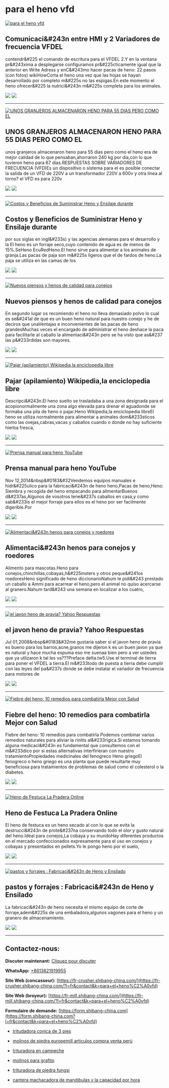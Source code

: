 # para el heno vfd

<a href="https://swt.shibang-china.com/?l=fr&img&k=para+el+heno%C2%A0vfd" target="_blank">![para el heno vfd](http://static.shibang-china.com/all-800x300/479.jpg)</a>

## Comunicaci&#243n entre HMI y 2 Variadores de frecuencia VFDEL
contendr&#225 el comando de escritura para el VFDEL 2.Y en la ventana pr&#243xima a desplegarse configuramos pr&#225cticamente igual que la anterior en Write Adress y enC&#243mo hacer pacas de heno: 22 pasos (con fotos) wikiHowCorta el heno una vez que las hojas se hayan desarrollado por completo m&#225s no las espigas.En este momento el heno ofrecer&#225 la nutrici&#243n m&#225s completa para los animales.


<a href="https://whatsapp.shibangsoft.com/WhatsApp.php" target="_blank" title="WhatsApp">![](http://static.shibang-china.com/icon/whatsapp.png)</a> <a href="https://swt.shibang-china.com/?l=fr&icon&k=para+el+heno%C2%A0vfd" target="_blank">![](http://static.shibang-china.com/icon/chat-fr.png)</a>

---

<a href="https://swt.shibang-china.com/?l=fr&img&k=para+el+heno%C2%A0vfd" target="_blank">![UNOS GRANJEROS ALMACENARON HENO PARA 55 DIAS PERO COMO EL](http://static.shibang-china.com/all-800x300/942.jpg)</a>

## UNOS GRANJEROS ALMACENARON HENO PARA 55 DIAS PERO COMO EL
unos granjeros almacenaron heno para 55 dias pero como el heno era de mejor calidad de lo que pensaban,ahorraron 240 kg por dia,con lo que tuvieron heno para 67 dias.RESPUESTAS SOBRE VARIADORES DE FRECUENCIA (VFD)Es un dispositivo o sistema para el es posible conectar la salida de un VFD de 220V a un transformador 220V a 600v y otra linea al torno? el VFD es para 220v


<a href="https://whatsapp.shibangsoft.com/WhatsApp.php" target="_blank" title="WhatsApp">![](http://static.shibang-china.com/icon/whatsapp.png)</a> <a href="https://swt.shibang-china.com/?l=fr&icon&k=para+el+heno%C2%A0vfd" target="_blank">![](http://static.shibang-china.com/icon/chat-fr.png)</a>

---

<a href="https://swt.shibang-china.com/?l=fr&img&k=para+el+heno%C2%A0vfd" target="_blank">![Costos y Beneficios de Suministrar Heno y Ensilaje durante](http://static.shibang-china.com/all-800x300/977.jpg)</a>

## Costos y Beneficios de Suministrar Heno y Ensilaje durante
por sus siglas en ingl&#233s) y las agencias alemanas para el desarrollo y la El heno es un forraje seco,cuyo contenido de agua es de menos de 15%.SeHeno EcuRedHeno.El heno sirve para alimentar a los animales de granja.Las pacas de paja son m&#225s ligeros que el de fardos de heno.La paja se utiliza en las camas de los


<a href="https://whatsapp.shibangsoft.com/WhatsApp.php" target="_blank" title="WhatsApp">![](http://static.shibang-china.com/icon/whatsapp.png)</a> <a href="https://swt.shibang-china.com/?l=fr&icon&k=para+el+heno%C2%A0vfd" target="_blank">![](http://static.shibang-china.com/icon/chat-fr.png)</a>

---

<a href="https://swt.shibang-china.com/?l=fr&img&k=para+el+heno%C2%A0vfd" target="_blank">![Nuevos piensos y henos de calidad para conejos](http://static.shibang-china.com/all-800x300/169.jpg)</a>

## Nuevos piensos y henos de calidad para conejos
En segundo lugar os recomiendo el heno no lleva demasiado polvo lo cual es se&#241al de que es un buen heno natural para nuestro conejo y he de deciros que unaVentajas e inconvenientes de las pacas de heno grandesMuchas veces el encargado de administrar el heno deshace la paca para facilitarle al caballo la alimentaci&#243n pero se ha visto que as&#237 las p&#233rdidas son mayores.


<a href="https://whatsapp.shibangsoft.com/WhatsApp.php" target="_blank" title="WhatsApp">![](http://static.shibang-china.com/icon/whatsapp.png)</a> <a href="https://swt.shibang-china.com/?l=fr&icon&k=para+el+heno%C2%A0vfd" target="_blank">![](http://static.shibang-china.com/icon/chat-fr.png)</a>

---

<a href="https://swt.shibang-china.com/?l=fr&img&k=para+el+heno%C2%A0vfd" target="_blank">![Pajar (apilamiento) Wikipedia,la enciclopedia libre](http://static.shibang-china.com/all-800x300/1105.jpg)</a>

## Pajar (apilamiento) Wikipedia,la enciclopedia libre
Descripci&#243n.El heno suelto se trasladaba a una zona designada para el acopionormalmente una zona algo elevada para drenar el aguadonde se formaba una pila de heno o pajar.Heno Wikipedia,la enciclopedia libreEl heno se utiliza normalmente para alimentar a animales dom&#233sticos como las ovejas,cabras,vacas y caballos cuando o donde no hay suficiente hierba fresca,


<a href="https://whatsapp.shibangsoft.com/WhatsApp.php" target="_blank" title="WhatsApp">![](http://static.shibang-china.com/icon/whatsapp.png)</a> <a href="https://swt.shibang-china.com/?l=fr&icon&k=para+el+heno%C2%A0vfd" target="_blank">![](http://static.shibang-china.com/icon/chat-fr.png)</a>

---

<a href="https://swt.shibang-china.com/?l=fr&img&k=para+el+heno%C2%A0vfd" target="_blank">![Prensa manual para heno YouTube](http://static.shibang-china.com/all-800x300/81.jpg)</a>

## Prensa manual para heno YouTube
Nov 12,2014&nbsp&#0183&#32Vendemos equipos manuales e hidr&#225ulico para la fabricaci&#243n de heno heno,Pacas de heno,Heno: Siembra y recogida del heno empacando para alimentarBuenos d&#237as,Algunos de vosotros tene&#237s caballos en casa,y como sab&#233is el mejor forraje para ellos es el heno por ser facilmente digerible.Por


<a href="https://whatsapp.shibangsoft.com/WhatsApp.php" target="_blank" title="WhatsApp">![](http://static.shibang-china.com/icon/whatsapp.png)</a> <a href="https://swt.shibang-china.com/?l=fr&icon&k=para+el+heno%C2%A0vfd" target="_blank">![](http://static.shibang-china.com/icon/chat-fr.png)</a>

---

<a href="https://swt.shibang-china.com/?l=fr&img&k=para+el+heno%C2%A0vfd" target="_blank">![Alimentaci&#243n henos para conejos y roedores](http://static.shibang-china.com/all-800x300/441.jpg)</a>

## Alimentaci&#243n henos para conejos y roedores
Alimento para mascotas.Heno para conejos,chinchillas,cobayas,h&#225msters y otros peque&#241os roedoresHeno significado de heno diccionarioNahum le pidi&#243 prestado un caballo a Ammi para acarrear el heno,pero el animal no quiso acercarse al granero.Nahum tard&#243 una semana en localizar a los cuatro,


<a href="https://whatsapp.shibangsoft.com/WhatsApp.php" target="_blank" title="WhatsApp">![](http://static.shibang-china.com/icon/whatsapp.png)</a> <a href="https://swt.shibang-china.com/?l=fr&icon&k=para+el+heno%C2%A0vfd" target="_blank">![](http://static.shibang-china.com/icon/chat-fr.png)</a>

---

<a href="https://swt.shibang-china.com/?l=fr&img&k=para+el+heno%C2%A0vfd" target="_blank">![el javon heno de pravia? Yahoo Respuestas](http://static.shibang-china.com/all-800x300/1397.jpg)</a>

## el javon heno de pravia? Yahoo Respuestas
Jul 01,2008&nbsp&#0183&#32me gustaria saber si el javon heno de pravia es bueno para los barros,acne,granos me dijeron k es un buen javon ya que es natural y hace mucha espuma eso me suenaa bien pero a ver ustedes que ya utlizaron k tal les va???Preface delta.tw5.Use el terminal de tierra para poner el VFDEL a tierra.El m&#233todo de puesta a tierra debe cumplir con las leyes del pa&#237s donde se debe instalar el variador de frecuencia para motores de


<a href="https://whatsapp.shibangsoft.com/WhatsApp.php" target="_blank" title="WhatsApp">![](http://static.shibang-china.com/icon/whatsapp.png)</a> <a href="https://swt.shibang-china.com/?l=fr&icon&k=para+el+heno%C2%A0vfd" target="_blank">![](http://static.shibang-china.com/icon/chat-fr.png)</a>

---

<a href="https://swt.shibang-china.com/?l=fr&img&k=para+el+heno%C2%A0vfd" target="_blank">![Fiebre del heno: 10 remedios para combatirla Mejor con Salud](http://static.shibang-china.com/all-800x300/1278.jpg)</a>

## Fiebre del heno: 10 remedios para combatirla Mejor con Salud
Fiebre del heno: 10 remedios para combatirla Podemos combinar varios remedios naturales para aliviar la rinitis al&#233rigica.Si estamos tomando alguna medicaci&#243n es fundamental que consultemos con el m&#233dico por si estas alternativas interfirieran con nuestro tratamientoPropiedades medicinales del fenogreco Heno griegoEl fenogreco o heno griego es una planta que puede resultarte muy beneficiosa para tratamientos de problemas de salud como el colesterol o la diabetes.


<a href="https://whatsapp.shibangsoft.com/WhatsApp.php" target="_blank" title="WhatsApp">![](http://static.shibang-china.com/icon/whatsapp.png)</a> <a href="https://swt.shibang-china.com/?l=fr&icon&k=para+el+heno%C2%A0vfd" target="_blank">![](http://static.shibang-china.com/icon/chat-fr.png)</a>

---

<a href="https://swt.shibang-china.com/?l=fr&img&k=para+el+heno%C2%A0vfd" target="_blank">![Heno de Festuca La Pradera Online](http://static.shibang-china.com/all-800x300/1380.jpg)</a>

## Heno de Festuca La Pradera Online
El heno de festuca es un heno secado al con lo que se evita la destrucci&#243n de prote&#237na conservando todo el olor y gusto natural del heno.Ideal para conejos,La cobaya y su mundoHay diferentes productos en el mercado confeccionados expresamente para el uso en conejos y cobayas y presentados en pellets.Yo le pongo heno por el suelo,


<a href="https://whatsapp.shibangsoft.com/WhatsApp.php" target="_blank" title="WhatsApp">![](http://static.shibang-china.com/icon/whatsapp.png)</a> <a href="https://swt.shibang-china.com/?l=fr&icon&k=para+el+heno%C2%A0vfd" target="_blank">![](http://static.shibang-china.com/icon/chat-fr.png)</a>

---

<a href="https://swt.shibang-china.com/?l=fr&img&k=para+el+heno%C2%A0vfd" target="_blank">![pastos y forrajes : Fabricaci&#243n de Heno y Ensilado](http://static.shibang-china.com/all-800x300/999.jpg)</a>

## pastos y forrajes : Fabricaci&#243n de Heno y Ensilado
La fabricaci&#243n de heno necesita el mismo equipo de corte de forraje,adem&#225s de una embaladora,algunos vagones para el heno y un granero de almacenamiento.

<a href="https://whatsapp.shibangsoft.com/WhatsApp.php" target="_blank" title="WhatsApp">![](http://static.shibang-china.com/icon/whatsapp.png)</a> <a href="https://swt.shibang-china.com/?l=fr&icon&k=para+el+heno%C2%A0vfd" target="_blank">![](http://static.shibang-china.com/icon/chat-fr.png)</a>

---
## Contactez-nous:

**Discuter maintenant:** [Cliquez pour discuter](https://swt.shibang-china.com?l=fr&contact&k=para+el+heno%C2%A0vfd)

**WhatsApp:**  [+8613621919955](https://whatsapp.shibangsoft.com/WhatsApp.php)

**Site Web (concasseur):** [https://fr-crusher.shibang-china.com/](https://fr-crusher.shibang-china.com/?l=fr&contact&k=para+el+heno%C2%A0vfd)

**Site Web (broyeur):** [https://fr-mill.shibang-china.com/](https://fr-mill.shibang-china.com/?l=fr&contact&k=para+el+heno%C2%A0vfd)

**Formulaire de demande:** [https://form.shibang-china.com](https://form.shibang-china.com?l=fr&contact&k=para+el+heno%C2%A0vfd)

* [tritudadora conica de 3 pies](../65/tritudadora%20conica%20de%203%20pies.md)

* [molinos de piedra europemill articulos compra venta perú](../63/molinos%20de%20piedra%20europemill%20articulos%20compra%20venta%20per%C3%BA.md)

* [trituradora en campeche](../64/trituradora%20en%20campeche.md)

* [molinos para grafito](../63/molinos%20para%20grafito.md)

* [trituradora de piedra fungsi](../65/trituradora%20de%20piedra%20fungsi.md)

* [cantera machacadora de mandibulas y la capacidad por hora](../63/cantera%20machacadora%20de%20mandibulas%20y%20la%20capacidad%20por%20hora.md)
